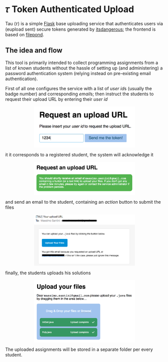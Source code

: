 # 𝜏 Token Authenticated Upload

Tau (𝜏) is a simple [Flask](https://palletsprojects.com/p/flask/) base uploading service that authenticates users via (eupload sent) secure tokens generated by [itsdangerous](https://pythonhosted.org/itsdangerous/); the frontend is based on [filepond](https://pqina.nl/filepond/).

## The idea and flow

This tool is primarily intended to collect programming assignments from a list
of known students without the hassle of setting up (and administering) a password authentication system (relying instead on pre-existing email authentication).

First of all one configures the service with a list of *user id*s (usually the
badge number) and corresponding *email*s; then instruct the students to request
their upload URL by entering their *user id*

<img alt="request" src="screenshots/request.png" width="320px" style="display: block; margin: auto;">

it it corresponds to a registered student, the system will acknowledge it

<img alt="acknowledge" src="screenshots/acknowledge.png" width="320px" style="display: block; margin: auto;">

and send an email to the student, containing an *action* button to submit the files

<img alt="email" src="screenshots/email.png" width="320px" style="display: block; margin: auto;">

finally, the students uploads his solutions

<img alt="upload" src="screenshots/upload.png" width="320px" style="display: block; margin: auto;">

The uploaded assignments will be stored in a separate folder per every student.